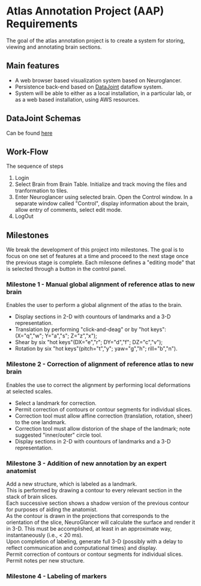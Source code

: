 # Atlas Annotation Project (AAP) Requirements
The goal of the atlas annotation project is to create a system for storing, viewing and annotating brain sections.

## Main features
* A web browser based visualization system based on Neuroglancer.
* Persistence back-end based on [DataJoint](https://datajoint.io/) dataflow system.
* System will be able to either as a local installation, in a particular lab, or as a web based installation, using AWS resources.

## DataJoint Schemas
   Can be found [here](XXX)

## Work-Flow
The sequence of steps 

1. Login
2. Select Brain from Brain Table. Initialize and track moving the files and tranformation to tiles.
3. Enter Neuroglancer using selected brain. Open the Control window.
  In a separate window called "Control", display information about the brain, allow entry of comments, select edit mode.
1. LogOut

## Milestones
We break the development of this project into milestones. The goal is to focus on one set of features at a time and proceed to the next stage once the previous stage is complete. Each milesone defines a "editing mode" that is selected through a button in the control panel.

### Milestone 1 - Manual global alignment of reference atlas to new brain 
Enables the user to perform a global alignment of the atlas to the brain. 

* Display sections in 2-D with countours of landmarks and a 3-D representation.  
* Translation by performing "click-and-deag" or by "hot keys": (X="q","w"; Y="a","s"; Z="z","x"); 
* Shear by six "hot keys"(DX="e","r"; DY="d","f"; DZ="c","v"); 
* Rotation by six "hot keys"(pitch="t","y"; yaw="g","h"; rill="b","n").  

### Milestone 2 - Correction of alignment of reference atlas to new brain
Enables the use to correct the alignment by performing local deformations at selected scales.

* Select a landmark for correction.  
* Permit correction of contours or contour segments for individual slices.  
* Correction tool must allow affine correction (translation, rotation, sheer) to the one landmark.  
* Correction tool must allow distorion of the shape of the landmark; note suggested "inner/outer" circle tool.  
* Display sections in 2-D with countours of landmarks and a 3-D representation.   

### Milestone 3 - Addition of new annotation by an expert anatomist 
Add a new structure, which is labeled as a landmark.  
This is performed by drawing a contour to every relevant section in the stack of brain slices.  
Each successive section shows a shadow version of the previous contour for purposes of aiding the anatomist.  
As the contour is drawn in the projections that corresponds to the orientation of the slice, NeuroGlancer will calculate the surface and render it in 3-D. This must be accomplished, at least in an approximate way, instantaneously (i.e., < 20 ms).  
Upon completion of labeling, generate full 3-D (possibly with a delay to reflect communication and computational times) and display.  
Permit correction of contours or contour segments for individual slices. 
Permit notes per new structure.
### Milestone 4 - Labeling of markers
